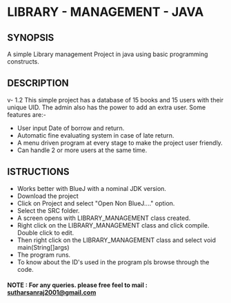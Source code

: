 # LIBRARY - MANAGEMENT - JAVA

## SYNOPSIS

A simple Library management Project in java using basic programming constructs.

## DESCRIPTION
v- 1.2
This simple project has a database of 15 books and 15 users with their unique UID. The admin also has the power to add an extra user.
Some features are:-

-  User input Date of borrow and return.
- Automatic fine evaluating system in case of late return.
- A menu driven program at every stage to make the project user friendly.
- Can handle 2 or more users at the same time.

## ISTRUCTIONS
- Works better with BlueJ with a nominal JDK version.
- Download the project
- Click on Project and select "Open Non BlueJ...." option.
- Select the SRC folder.
- A screen opens with LIBRARY_MANAGEMENT class created.
- Right click on the LIBRARY_MANAGEMENT class and click compile. Double click to edit.
- Then right click on the LIBRARY_MANAGEMENT class and select void main(String[]args)
- The program runs.
- To know about the ID's used in the program pls browse through the code.


#### NOTE : For any queries. please free feel to mail : sutharsanraj2001@gmail.com
